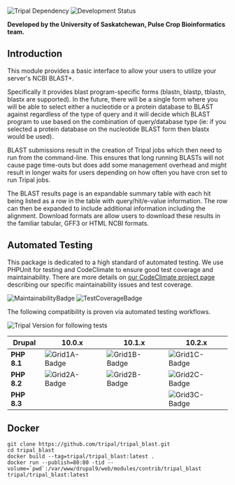 ![Tripal Dependency](https://img.shields.io/badge/Tripal-4.0--alpha1-brightgreen)
![Development Status](https://img.shields.io/badge/Status-Active%20Development-orange)

**Developed by the University of Saskatchewan, Pulse Crop Bioinformatics team.**

## Introduction

This module provides a basic interface to allow your users to utilize your
server's NCBI BLAST+.

Specifically it provides blast program-specific forms (blastn, blastp, tblastn,
blastx are supported). In the future, there will be a single form where you
will be able to select either a nucleotide or a protein database to BLAST
against regardless of the type of query and it will decide which BLAST
program to use based on the combination of query/database type (ie: if you
selected a protein database on the nucleotide BLAST form then blastx would
be used).

BLAST submissions result in the creation of Tripal jobs which then need to run
from the command-line. This ensures that long running BLASTs will not cause
page time-outs but does add some management overhead and might result in longer
waits for users depending on how often you have cron set to run Tripal jobs.

The BLAST results page is an expandable summary table with each hit being
listed as a row in the table with query/hit/e-value information. The row can
then be expanded to include additional information including the alignment.
Download formats are allow users to download these results in the familiar
tabular, GFF3 or HTML NCBI formats.

## Automated Testing

This package is dedicated to a high standard of automated testing. We use
PHPUnit for testing and CodeClimate to ensure good test coverage and maintainability.
There are more details on [our CodeClimate project page] describing our specific
maintainability issues and test coverage.

![MaintainabilityBadge]
![TestCoverageBadge]

The following compatibility is proven via automated testing workflows.

![Tripal Version for following tests](https://img.shields.io/badge/Tripal-4.x--dev-green)

| Drupal      | 10.0.x          | 10.1.x          | 10.2.x          |
|-------------|-----------------|-----------------|-----------------|
| **PHP 8.1** | ![Grid1A-Badge] | ![Grid1B-Badge] | ![Grid1C-Badge] |
| **PHP 8.2** | ![Grid2A-Badge] | ![Grid2B-Badge] | ![Grid2C-Badge] |
| **PHP 8.3** |                 |                 | ![Grid3C-Badge] |

[our CodeClimate project page]: https://codeclimate.com/github/tripal/tripal_blast
[MaintainabilityBadge]: https://api.codeclimate.com/v1/badges/5071f91a02a3fcafc275/maintainability
[TestCoverageBadge]: https://api.codeclimate.com/v1/badges/5071f91a02a3fcafc275/test_coverage

[Grid1A-Badge]: https://github.com/tripal/tripal/actions/workflows/MAIN-phpunit-php8.1_D10_0x.yml/badge.svg
[Grid1B-Badge]: https://github.com/tripal/tripal/actions/workflows/MAIN-phpunit-php8.1_D10_1x.yml/badge.svg
[Grid1C-Badge]: https://github.com/tripal/tripal/actions/workflows/MAIN-phpunit-php8.1_D10_2x.yml/badge.svg

[Grid2A-Badge]: https://github.com/tripal/tripal/actions/workflows/MAIN-phpunit-php8.2_D10_0x.yml/badge.svg
[Grid2B-Badge]: https://github.com/tripal/tripal/actions/workflows/MAIN-phpunit-php8.2_D10_1x.yml/badge.svg
[Grid2C-Badge]: https://github.com/tripal/tripal/actions/workflows/MAIN-phpunit-php8.2_D10_2x.yml/badge.svg

[Grid3C-Badge]: https://github.com/tripal/tripal/actions/workflows/MAIN-phpunit-php8.3_D10_2x.yml/badge.svg

## Docker

```
git clone https://github.com/tripal/tripal_blast.git
cd tripal_blast
docker build --tag=tripal/tripal_blast:latest .
docker run --publish=80:80 -tid --volume=`pwd`:/var/www/drupal9/web/modules/contrib/tripal_blast tripal/tripal_blast:latest
```
